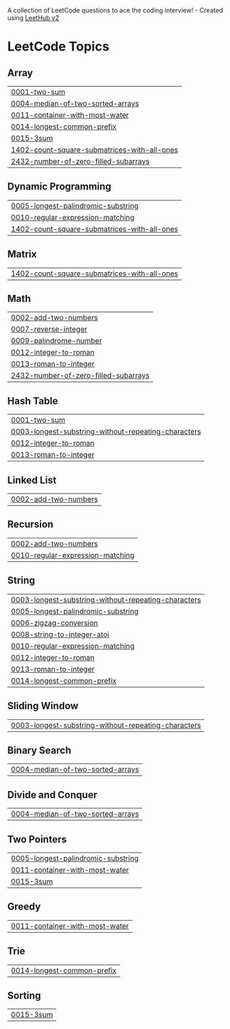 A collection of LeetCode questions to ace the coding interview! - Created using [LeetHub v2](https://github.com/arunbhardwaj/LeetHub-2.0)
<!---LeetCode Topics Start-->
# LeetCode Topics
## Array
|  |
| ------- |
| [0001-two-sum](https://github.com/Samya-das06/Leetcode/tree/master/0001-two-sum) |
| [0004-median-of-two-sorted-arrays](https://github.com/Samya-das06/Leetcode/tree/master/0004-median-of-two-sorted-arrays) |
| [0011-container-with-most-water](https://github.com/Samya-das06/Leetcode/tree/master/0011-container-with-most-water) |
| [0014-longest-common-prefix](https://github.com/Samya-das06/Leetcode/tree/master/0014-longest-common-prefix) |
| [0015-3sum](https://github.com/Samya-das06/Leetcode/tree/master/0015-3sum) |
| [1402-count-square-submatrices-with-all-ones](https://github.com/Samya-das06/Leetcode/tree/master/1402-count-square-submatrices-with-all-ones) |
| [2432-number-of-zero-filled-subarrays](https://github.com/Samya-das06/Leetcode/tree/master/2432-number-of-zero-filled-subarrays) |
## Dynamic Programming
|  |
| ------- |
| [0005-longest-palindromic-substring](https://github.com/Samya-das06/Leetcode/tree/master/0005-longest-palindromic-substring) |
| [0010-regular-expression-matching](https://github.com/Samya-das06/Leetcode/tree/master/0010-regular-expression-matching) |
| [1402-count-square-submatrices-with-all-ones](https://github.com/Samya-das06/Leetcode/tree/master/1402-count-square-submatrices-with-all-ones) |
## Matrix
|  |
| ------- |
| [1402-count-square-submatrices-with-all-ones](https://github.com/Samya-das06/Leetcode/tree/master/1402-count-square-submatrices-with-all-ones) |
## Math
|  |
| ------- |
| [0002-add-two-numbers](https://github.com/Samya-das06/Leetcode/tree/master/0002-add-two-numbers) |
| [0007-reverse-integer](https://github.com/Samya-das06/Leetcode/tree/master/0007-reverse-integer) |
| [0009-palindrome-number](https://github.com/Samya-das06/Leetcode/tree/master/0009-palindrome-number) |
| [0012-integer-to-roman](https://github.com/Samya-das06/Leetcode/tree/master/0012-integer-to-roman) |
| [0013-roman-to-integer](https://github.com/Samya-das06/Leetcode/tree/master/0013-roman-to-integer) |
| [2432-number-of-zero-filled-subarrays](https://github.com/Samya-das06/Leetcode/tree/master/2432-number-of-zero-filled-subarrays) |
## Hash Table
|  |
| ------- |
| [0001-two-sum](https://github.com/Samya-das06/Leetcode/tree/master/0001-two-sum) |
| [0003-longest-substring-without-repeating-characters](https://github.com/Samya-das06/Leetcode/tree/master/0003-longest-substring-without-repeating-characters) |
| [0012-integer-to-roman](https://github.com/Samya-das06/Leetcode/tree/master/0012-integer-to-roman) |
| [0013-roman-to-integer](https://github.com/Samya-das06/Leetcode/tree/master/0013-roman-to-integer) |
## Linked List
|  |
| ------- |
| [0002-add-two-numbers](https://github.com/Samya-das06/Leetcode/tree/master/0002-add-two-numbers) |
## Recursion
|  |
| ------- |
| [0002-add-two-numbers](https://github.com/Samya-das06/Leetcode/tree/master/0002-add-two-numbers) |
| [0010-regular-expression-matching](https://github.com/Samya-das06/Leetcode/tree/master/0010-regular-expression-matching) |
## String
|  |
| ------- |
| [0003-longest-substring-without-repeating-characters](https://github.com/Samya-das06/Leetcode/tree/master/0003-longest-substring-without-repeating-characters) |
| [0005-longest-palindromic-substring](https://github.com/Samya-das06/Leetcode/tree/master/0005-longest-palindromic-substring) |
| [0006-zigzag-conversion](https://github.com/Samya-das06/Leetcode/tree/master/0006-zigzag-conversion) |
| [0008-string-to-integer-atoi](https://github.com/Samya-das06/Leetcode/tree/master/0008-string-to-integer-atoi) |
| [0010-regular-expression-matching](https://github.com/Samya-das06/Leetcode/tree/master/0010-regular-expression-matching) |
| [0012-integer-to-roman](https://github.com/Samya-das06/Leetcode/tree/master/0012-integer-to-roman) |
| [0013-roman-to-integer](https://github.com/Samya-das06/Leetcode/tree/master/0013-roman-to-integer) |
| [0014-longest-common-prefix](https://github.com/Samya-das06/Leetcode/tree/master/0014-longest-common-prefix) |
## Sliding Window
|  |
| ------- |
| [0003-longest-substring-without-repeating-characters](https://github.com/Samya-das06/Leetcode/tree/master/0003-longest-substring-without-repeating-characters) |
## Binary Search
|  |
| ------- |
| [0004-median-of-two-sorted-arrays](https://github.com/Samya-das06/Leetcode/tree/master/0004-median-of-two-sorted-arrays) |
## Divide and Conquer
|  |
| ------- |
| [0004-median-of-two-sorted-arrays](https://github.com/Samya-das06/Leetcode/tree/master/0004-median-of-two-sorted-arrays) |
## Two Pointers
|  |
| ------- |
| [0005-longest-palindromic-substring](https://github.com/Samya-das06/Leetcode/tree/master/0005-longest-palindromic-substring) |
| [0011-container-with-most-water](https://github.com/Samya-das06/Leetcode/tree/master/0011-container-with-most-water) |
| [0015-3sum](https://github.com/Samya-das06/Leetcode/tree/master/0015-3sum) |
## Greedy
|  |
| ------- |
| [0011-container-with-most-water](https://github.com/Samya-das06/Leetcode/tree/master/0011-container-with-most-water) |
## Trie
|  |
| ------- |
| [0014-longest-common-prefix](https://github.com/Samya-das06/Leetcode/tree/master/0014-longest-common-prefix) |
## Sorting
|  |
| ------- |
| [0015-3sum](https://github.com/Samya-das06/Leetcode/tree/master/0015-3sum) |
<!---LeetCode Topics End-->